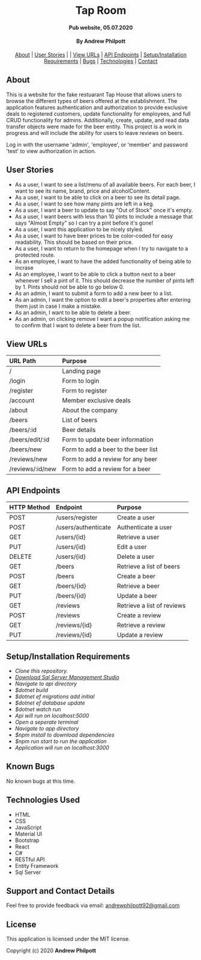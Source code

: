 <div align=center>

# Tap Room

#### Pub website, 05.07.2020

#### By **Andrew Philpott**

[About](#About) | [User Stories](#User-Stories) | | [View URLs](#View-URLs) | [API Endpoints](#API-Endpoints) | [Setup/Installation Requirements](#Setup/Installation-Requirements) | [Bugs](#Known-Bugs) | [Technologies](#Technologies-Used) | [Contact](#Support-and-Contact-Details)

</div>

## About

This is a website for the fake restuarant Tap House that allows users to browse the different types of beers offered at the establishment. The application features authentication and authorization to provide exclusive deals to registered customers, update functionality for employees, and full CRUD functionality for admins. Additionally, create, update, and read data transfer objects were made for the beer entity. This project is a work in progress and will include the ability for users to leave reviews on beers.

Log in with the username 'admin', 'employee', or 'member' and password 'test' to view authorization in action.

## User Stories

- As a user, I want to see a list/menu of all available beers. For each beer, I want to see its name, brand, price and alcoholContent.
- As a user, I want to be able to click on a beer to see its detail page.
- As a user, I want to see how many pints are left in a keg.
- As a user, I want a beer to update to say "Out of Stock" once it's empty.
- As a user, I want beers with less than 10 pints to include a message that says "Almost Empty" so I can try a pint before it's gone!
- As a user, I want this application to be nicely styled.
- As a user, I want to have beer prices to be color-coded for easy readability. This should be based on their price.
- As a user, I want to return to the homepage when I try to navigate to a protected route.
- As an employee, I want to have the added functionality of being able
  to incrase
- As an employee, I want to be able to click a button next to a beer whenever I sell a pint of it. This should decrease the number of pints left by 1. Pints should not be able to go below 0.
- As an admin, I want to submit a form to add a new beer to a list.
- As an admin, I want the option to edit a beer's properties after entering them just in case I make a mistake.
- As an admin, I want to be able to delete a beer.
- As an admin, on clicking remove I want a popup notification asking me to confirm that I want to delete a beer from the list.

## View URLs

| URL Path         | Purpose                             |
| :--------------- | :---------------------------------- |
| /                | Landing page                        |
| /login           | Form to login                       |
| /register        | Form to register                    |
| /account         | Member exclusive deals              |
| /about           | About the company                   |
| /beers           | List of beers                       |
| /beers/:id       | Beer details                        |
| /beers/edit/:id  | Form to update beer information     |
| /beers/new       | Form to add a beer to the beer list |
| /reviews/new     | Form to add a review for any beer   |
| /reviews/:id/new | Form to add a review for a beer     |

## API Endpoints

| HTTP Method | Endpoint            | Purpose                    |
| :---------- | :------------------ | :------------------------- |
| POST        | /users/register     | Create a user              |
| POST        | /users/authenticate | Authenticate a user        |
| GET         | /users/{id}         | Retrieve a user            |
| PUT         | /users/{id}         | Edit a user                |
| DELETE      | /users/{id}         | Delete a user              |
| GET         | /beers              | Retrieve a list of beers   |
| POST        | /beers              | Create a beer              |
| GET         | /beers/{id}         | Retrieve a beer            |
| PUT         | /beers/{id}         | Update a beer              |
| GET         | /reviews            | Retrieve a list of reviews |
| POST        | /reviews            | Create a review            |
| GET         | /reviews/{id}       | Retrieve a review          |
| PUT         | /reviews/{id}       | Update a review            |

## Setup/Installation Requirements

- _Clone this repository._
- _[Download Sql Server Management Studio](https://docs.microsoft.com/en-us/sql/ssms/download-sql-server-management-studio-ssms?view=sql-server-ver15)_
- _Navigate to api directory_
- _\$dotnet build_
- _\$dotnet ef migrations add initial_
- _\$dotnet ef database update_
- _\$dotnet watch run_
- _Api will run on localhost:5000_
- _Open a seperate terminal_
- _Navigate to app directory_
- _\$npm install to download dependencies_
- _\$npm run start to run the application_
- _Application will run on localhost:3000_

## Known Bugs

No known bugs at this time.

## Technologies Used

- HTML
- CSS
- JavaScript
- Material UI
- Bootstrap
- React
- C#
- RESTful API
- Entity Framework
- Sql Server

## Support and Contact Details

Feel free to provide feedback via email: andrewphilpott92@gmail.com

## License

This application is licensed under the MIT license.

Copyright (c) 2020 **Andrew Philpott**
